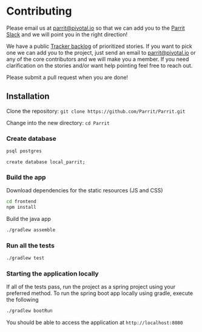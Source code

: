 # Contributing

Please email us at parrit@pivotal.io so that we can add you to the [Parrit Slack](https://parrit.slack.com) and we will point you in the right
direction!

We have a public [Tracker backlog](https://www.pivotaltracker.com/n/projects/1504460) of prioritized stories.
If you want to pick one we can add you to the project, just send an email to parrit@pivotal.io
or any of the core contributors and we will make you a member. If you need clarification on the stories 
and/or want help pointing feel free to reach out.

Please submit a pull request when you are done!

## Installation

Clone the repository: `git clone https://github.com/Parrit/Parrit.git`

Change into the new directory: `cd Parrit`

### Create database

```bash
psql postgres
```

```psql
create database local_parrit;
```

### Build the app

Download dependencies for the static resources (JS and CSS)

```bash
cd frontend
npm install
```

Build the java app

```bash
./gradlew assemble
```

### Run all the tests

```bash
./gradlew test
```

### Starting the application locally

If all of the tests pass, run the project as a spring project using your preferred method.
To run the spring boot app locally using gradle, execute the following

```bash
./gradlew bootRun
```

You should be able to access the application at `http://localhost:8080`
